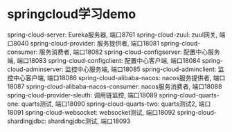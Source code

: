 # springcloud学习demo

spring-cloud-server: Eureka服务器, 端口8761
spring-cloud-zuul: zuul网关, 端口8040
spring-cloud-provider: 服务提供者, 端口18081
spring-cloud-consumer: 服务消费者, 端口18082
spring-cloud-configserver: 配置中心服务端, 端口18083
spring-cloud-configclient: 配置中心客户端, 端口18084
spring-cloud-adminserver: 监控中心服务端, 端口18085
spring-cloud-adminclient: 监控中心客户端, 端口18086
spring-cloud-alibaba-nacos: nacos服务提供者, 端口18087
spring-cloud-alibaba-nacos-consumer: nacos服务消费者, 端口18088
spring-cloud-provider-sleuth: 调用链监控, 端口18089
spring-cloud-quarts-one: quarts测试, 端口18090
spring-cloud-quarts-two: quarts测试2, 端口18091
spring-cloud-websocket: websocket测试, 端口18092
spring-cloud-shardingjdbc: shardingjdbc测试, 端口18093